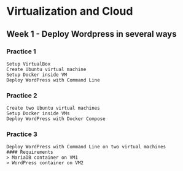 # Virtualization and Cloud
## Week 1 - Deploy Wordpress in several ways
### Practice 1
```
Setup VirtualBox
Create Ubuntu virtual machine
Setup Docker inside VM
Deploy WordPress with Command Line
```
### Practice 2
```
Create two Ubuntu virtual machines
Setup Docker inside VMs
Deploy WordPress with Docker Compose
```
### Practice 3
```
Deploy WordPress with Command Line on two virtual machines
#### Requirements
> MariaDB container on VM1
> WordPress container on VM2
```



